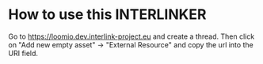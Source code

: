 # How to use this INTERLINKER

Go to https://loomio.dev.interlink-project.eu and create a thread. Then click on "Add new empty asset" -> "External Resource" and copy the url into the URI field.